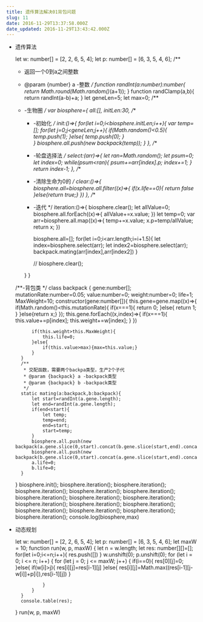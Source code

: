 ```yaml
---
title: 遗传算法解决01背包问题
slug: 11
date: 2016-11-29T13:37:58.000Z
date_updated: 2016-11-29T13:43:42.000Z
---
```


- 遗传算法

    let w: number[] = [2, 2, 6, 5, 4];
    let p: number[] = [6, 3, 5, 4, 6];
    /**
     * 返回一个0到a之间整数
     * @param {number} a -整数
     */
    function randInt(a:number):number{
        return Math.round(Math.random()*(a+1));
    }
    function randClamp(a,b){
        return randInt(a-b)+a;
    }
    let geneLen=5;
    let max=0;
    /** 
     * -生物圈
    */
    var biosphere={
        all:[],
        initLen:30,
        /**
         * -初始化
         */
        init:()=>{
            for(let i=0;i<biosphere.initLen;i++){
                var temp=[];
                for(let j=0;j<geneLen;j++){
                    if(Math.random()<0.5){
                        temp.push(1);
                    }else{
                        temp.push(0);
                    }  
                }
                biosphere.all.push(new backpack(temp));
            }
        },
        /**
         * -轮盘选择法
         */
        select:(arr)=>{
            let ran=Math.random();
            let psum=0;
            let index=0;
            while(psum<ran){
                psum+=arr[index].p;
                index+=1;
            }
            return index-1;
        },
        /**
         * -清除生命为0的
         */
        clear:()=>{
            biosphere.all=biosphere.all.filter((x)=>{
                if(x.life==0){
                    return false
                }else{return true;}
            })
        },
        /**
         * -迭代
         */
        iteration:()=>{
            biosphere.clear();
            let allValue=0;
            biosphere.all.forEach((x)=>{
              allValue+=x.value;
            })
            let temp=0;
            var arr=biosphere.all.map((x)=>{
                temp+=x.value;
                x.p=temp/allValue;
                return x;
            })
    
            biosphere.all=[];
            for(let i=0;i<arr.length;i=i+1.5){
                let index=biosphere.select(arr);
                let index2=biosphere.select(arr);
                backpack.mating(arr[index],arr[index2])
            }
    
           // biosphere.clear();
    
        }
    }
    
    /**-背包类 */
    class backpack 
    {
        gene:number[];
        mutationRate:number=0.05;
        value:number=0;
        weight:number=0;
        life=1;
        MaxWeight=10;
        constructor(gene:number[]){
            this.gene=gene.map((x)=>{
                if(Math.random()<this.mutationRate){
                    if(x===1){
                        return 0;
                    }else{
                        return 1;
                    }
                }else{return x;}
            });
            this.gene.forEach((x,index)=>{
                if(x===1){
                    this.value+=p[index];
                    this.weight+=w[index];
                }
            })
            
            if(this.weight>this.MaxWeight){
                this.life=0;
            }else{
                if(this.value>max){max=this.value;}
            }
        }
        /**
         * 交配函数，需要两个backpa类型，生产2个子代
         * @param {backpack} a -backpack类型
         * @param {backpack} b -backpack类型
         */
        static mating(a:backpack,b:backpack){
            let start=randInt(a.gene.length);
            let end=randInt(a.gene.length);
            if(end<start){
                let temp;
                temp=end;
                end=start;
                start=temp;
            }
            biosphere.all.push(new backpack(a.gene.slice(0,start).concat(b.gene.slice(start,end).concat(a.gene.slice(end,a.gene.length)))));
            biosphere.all.push(new backpack(b.gene.slice(0,start).concat(a.gene.slice(start,end).concat(b.gene.slice(end,b.gene.length)))))
            a.life=0;
            b.life=0;
        }
    }
    biosphere.init();
    biosphere.iteration();
    biosphere.iteration();
    biosphere.iteration();
    biosphere.iteration();
    biosphere.iteration();
    biosphere.iteration();
    biosphere.iteration();
    biosphere.iteration();
    biosphere.iteration();
    biosphere.iteration();
    biosphere.iteration();
    biosphere.iteration();
    biosphere.iteration();
    biosphere.iteration();
    biosphere.iteration();
    console.log(biosphere,max)
    
    

- 动态规划

    let w: number[] = [2, 2, 6, 5, 4];
    let p: number[] = [6, 3, 5, 4, 6];
    let maxW = 10;
    function run(w, p, maxW) {
        let n = w.length;
        let res: number[][]=[];
        for(let i=0;i<=n;i++){
            res.push([])
        }
        w.unshift(0);
        p.unshift(0);
        for (let i = 0; i <= n; i++) {
            for (let j = 0; j <= maxW; j++) {
                if(i==0){
                    res[0][j]=0;
                }else{
                    if(w[i]>j){
                        res[i][j]=res[i-1][j]
                    }else{
                        res[i][j]=Math.max((res[i-1][j-w[i]]+p[i]),res[i-1][j])
                    }
                    
                }
            }
        }
        console.table(res);
    }
    run(w, p, maxW)
    
